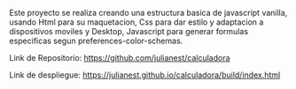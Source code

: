 Este proyecto se realiza creando una estructura basica de javascript vanilla, usando Html para su maquetacion, Css para dar estilo y adaptacion a dispositivos moviles y Desktop, Javascript para generar formulas especificas segun preferences-color-schemas.

Link de Repositorio:
https://github.com/julianest/calculadora

Link de despliegue:
https://julianest.github.io/calculadora/build/index.html